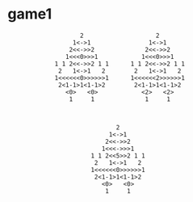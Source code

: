 # game1

    
    
    
                        2                    2
                      1<->1                1<->1
                     2<<->>2              2<<->>2
                    1<<<0>>>1            1<<<0>>>1  
                 1 1 2<<->>2 1 1      1 1 2<<->>2 1 1 
                  2   1<->1   2        2   1<->1   2
                 1<<<<<<0>>>>>>1      1<<<<<<2>>>>>>1
                  2<1-1>1<1-1>2        2<1-1>1<1-1>2
                    <0>   <0>            <2>   <2>
                     1     1              1     1 



                                  2
                                1<->1
                               2<<->>2
                              1<<<->>>1
                           1 1 2<<5>>2 1 1
                            2   1<->1   2
                           1<<<<<<0>>>>>>1
                            2<1-1>1<1-1>2
                              <0>   <0>
                               1     1














